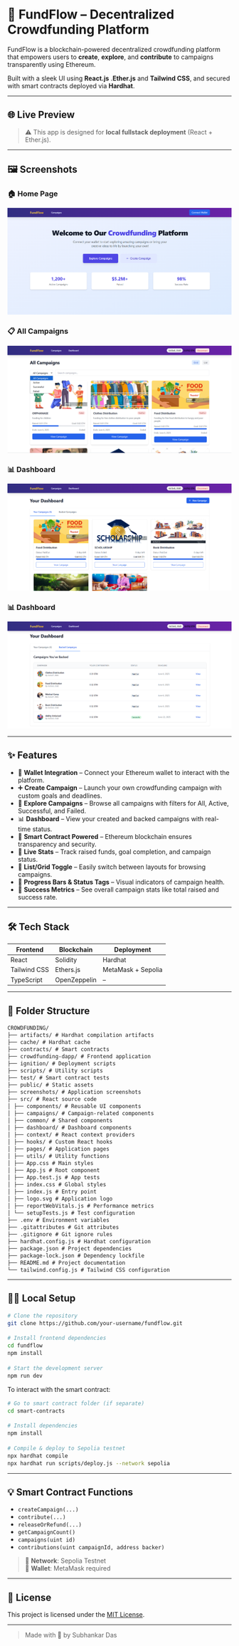 # 🚀 FundFlow – Decentralized Crowdfunding Platform

FundFlow is a blockchain-powered decentralized crowdfunding platform that empowers users to **create**, **explore**, and **contribute** to campaigns transparently using Ethereum. 

Built with a sleek UI using **React.js** .**Ether.js** and **Tailwind CSS**, and secured with smart contracts deployed via **Hardhat**.

---

## 🌐 Live Preview

> ⚠️ This app is designed for **local fullstack deployment** (React + Ether.js).

---

## 🖼️ Screenshots

### 🏠 Home Page
![Home](./crowdfunding-dapp/screenshots/Screenshot_1.png)

### 📋 All Campaigns
![Campaigns](./crowdfunding-dapp/screenshots/Screenshot_2.png)

### 📊 Dashboard
![Dashboard](./crowdfunding-dapp/screenshots/Screenshot_3.png)

### 📊 Dashboard
![Dashboard](./crowdfunding-dapp/screenshots/Screenshot_4.png)

---

## ✨ Features

- 🔐 **Wallet Integration** – Connect your Ethereum wallet to interact with the platform.
- ➕ **Create Campaign** – Launch your own crowdfunding campaign with custom goals and deadlines.
- 📂 **Explore Campaigns** – Browse all campaigns with filters for All, Active, Successful, and Failed.
- 📊 **Dashboard** – View your created and backed campaigns with real-time status.
- 🧠 **Smart Contract Powered** – Ethereum blockchain ensures transparency and security.
- 🧮 **Live Stats** – Track raised funds, goal completion, and campaign status.
- 📁 **List/Grid Toggle** – Easily switch between layouts for browsing campaigns.
- 🎯 **Progress Bars & Status Tags** – Visual indicators of campaign health.
- 🧾 **Success Metrics** – See overall campaign stats like total raised and success rate.

---

## 🛠 Tech Stack

| Frontend     | Blockchain    | Deployment         |
|--------------|---------------|--------------------|
| React        | Solidity       | Hardhat            |
| Tailwind CSS | Ethers.js      | MetaMask + Sepolia |
| TypeScript   | OpenZeppelin   | –                  |

---
## 📁 Folder Structure
```
CROWDFUNDING/
├── artifacts/ # Hardhat compilation artifacts
├── cache/ # Hardhat cache
├── contracts/ # Smart contracts
├── crowdfunding-dapp/ # Frontend application
├── ignition/ # Deployment scripts
├── scripts/ # Utility scripts
├── test/ # Smart contract tests
├── public/ # Static assets
├── screenshots/ # Application screenshots
├── src/ # React source code
│ ├── components/ # Reusable UI components
│ ├── campaigns/ # Campaign-related components
│ ├── common/ # Shared components
│ ├── dashboard/ # Dashboard components
│ ├── context/ # React context providers
│ ├── hooks/ # Custom React hooks
│ ├── pages/ # Application pages
│ ├── utils/ # Utility functions
│ ├── App.css # Main styles
│ ├── App.js # Root component
│ ├── App.test.js # App tests
│ ├── index.css # Global styles
│ ├── index.js # Entry point
│ ├── logo.svg # Application logo
│ ├── reportWebVitals.js # Performance metrics
│ └── setupTests.js # Test configuration
├── .env # Environment variables
├── .gitattributes # Git attributes
├── .gitignore # Git ignore rules
├── hardhat.config.js # Hardhat configuration
├── package.json # Project dependencies
├── package-lock.json # Dependency lockfile
├── README.md # Project documentation
└── tailwind.config.js # Tailwind CSS configuration
```
---
## 🧑‍💻 Local Setup

```bash
# Clone the repository
git clone https://github.com/your-username/fundflow.git

# Install frontend dependencies
cd fundflow
npm install

# Start the development server
npm run dev
```

To interact with the smart contract:

```bash
# Go to smart contract folder (if separate)
cd smart-contracts

# Install dependencies
npm install

# Compile & deploy to Sepolia testnet
npx hardhat compile
npx hardhat run scripts/deploy.js --network sepolia
```

---

## 💡 Smart Contract Functions

- `createCampaign(...)`
- `contribute(...)`
- `releaseOrRefund(...)`
- `getCampaignCount()`
- `campaigns(uint id)`
- `contributions(uint campaignId, address backer)`

> 📍 **Network**: Sepolia Testnet  
> 🦊 **Wallet**: MetaMask required  

---

## 📜 License

This project is licensed under the [MIT License](LICENSE).

---

> Made with 💙 by Subhankar Das
